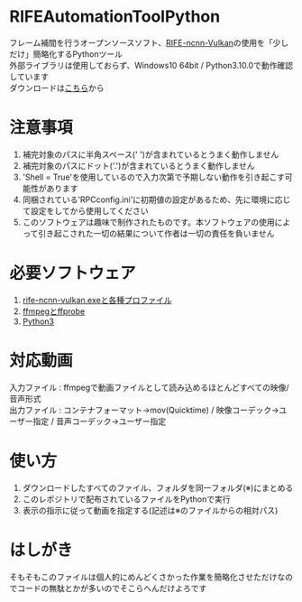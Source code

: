# RIFEAutomationToolPython
フレーム補間を行うオープンソースソフト、[RIFE-ncnn-Vulkan](https://github.com/nihui/rife-ncnn-vulkan)の使用を「少しだけ」簡略化するPythonツール<br>
外部ライブラリは使用しておらず、Windows10 64bit / Python3.10.0で動作確認しています<br>
ダウンロードは[こちら](https://github.com/ike62k/RIFEAutomationToolPython/releases)から

# 注意事項
1. 補完対象のパスに半角スペース(' ')が含まれているとうまく動作しません
2. 補完対象のパスにドット('.')が含まれているとうまく動作しません
3. 'Shell = True'を使用しているので入力次第で予期しない動作を引き起こす可能性があります
4. 同梱されている'RPCconfig.ini'に初期値の設定があるため、先に環境に応じて設定をしてから使用してください
5. このソフトウェアは趣味で制作されたものです。本ソフトウェアの使用によって引き起こされた一切の結果について作者は一切の責任を負いません

# 必要ソフトウェア
1. [rife-ncnn-vulkan.exeと各種プロファイル](https://github.com/nihui/rife-ncnn-vulkan)
2. [ffmpegとffprobe](https://www.ffmpeg.org/)
3. [Python3](https://www.python.org/)

# 対応動画  
入力ファイル : ffmpegで動画ファイルとして読み込めるほとんどすべての映像/音声形式  
出力ファイル : コンテナフォーマット→mov(Quicktime) / 映像コーデック→ユーザー指定 / 音声コーデック→ユーザー指定
  
 # 使い方
1. ダウンロードしたすべてのファイル、フォルダを同一フォルダ(※)にまとめる
2. このレポジトリで配布されているファイルをPythonで実行
3. 表示の指示に従って動画を指定する(記述は※のファイルからの相対パス)
  
# はしがき
そもそもこのファイルは個人的にめんどくさかった作業を簡略化させただけなのでコードの無駄とかが多いのでそこらへんだけよろです
